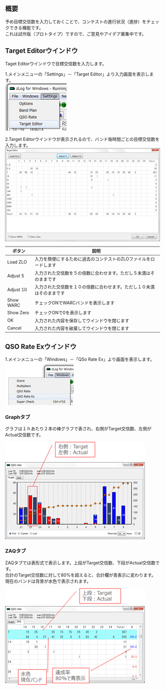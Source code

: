 ## 概要

予め目標交信数を入力しておくことで、コンテストの進行状況（進捗）をチェックできる機能です。  
これは試作版（プロトタイプ）ですので、ご意見やアイデア募集中です。  

## Target Editorウインドウ

Taget Editorウインドウで目標交信数を入力します。  

1.メインメニューの「Settings」－「Target Editor」より入力画面を表示します。  
![](https://github.com/jr8ppg/zLog/blob/images/target_editor1.png)

2.Target Editorウインドウが表示されるので、バンド毎時間ごとの目標交信数を入力します。  
![](https://github.com/jr8ppg/zLog/blob/images/target_editor2.png)

|ボタン|説明|
| --- | --- |
|Load ZLO|入力を簡便にするために過去のコンテストのZLOファイルをロードします|
|Adjust 5|入力された交信数を５の倍数に合わせます。ただし５未満はそのままです|
|Adjust 10|入力された交信数を１０の倍数に合わせます。ただし１０未満はそのままです|
|Show WARC|チェックONでWARCバンドを表示します|
|Show Zero|チェックONで0を表示します|
|OK|入力された内容を保存してウインドウを閉じます|
|Cancel|入力された内容を破棄してウインドウを閉じます|


## QSO Rate Exウインドウ

1.メインメニューの「Windows」－「QSo Rate Ex」より画面を表示します。  
![](https://github.com/jr8ppg/zLog/blob/images/rateex1.png)

### Graphタブ

グラフは１ｈあたり２本の棒グラフで表され、右側がTarget交信数、左側がActual交信数です。  

![](https://github.com/jr8ppg/zLog/blob/images/rateex2.png)

### ZAQタブ

ZAQタブでは表形式で表示します。上段がTarget交信数、下段がActual交信数です。  
合計のTarget交信数に対して80%を超えると、合計欄が青表示に変わります。  
現在のバンドは背景が水色で表示されます。  

![](https://github.com/jr8ppg/zLog/blob/images/rateex3.png)

